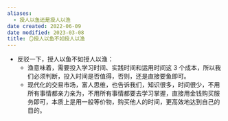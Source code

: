```yaml
---
aliases:
  - 授人以鱼还是授人以渔
date created: 2022-06-09
date modified: 2023-03-08
title: 🪞授人以鱼不如授人以渔
---
```

- 反驳一下，授人以鱼不如授人以渔：
	- 渔意味着，需要投入学习时间、实践时间和运用时间这 3 个成本，所以我们必须判断，投入时间是否值得，否则，还是直接要鱼即可。
	- 现代化的交易市场，富人思维，也告诉我们，知识很多，时间很少，不用所有事情都亲力亲为，不用所有事情都要去学习掌握，直接用金钱购买服务即可，本质上是用一般等价物，购买他人的时间，更高效地达到自己的目的。

